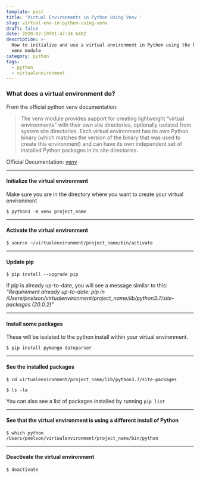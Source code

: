 ```yaml
---
template: post
title: 'Virtual Environments in Python Using Venv '
slug: virtual-env-in-python-using-venv
draft: false
date: 2020-02-10T01:47:24.648Z
description: >-
  How to initialize and use a virtual environment in Python using the built-in
  venv module
category: python
tags:
  - python
  - virtualenvironment
---
```

### What does a virtual environment do?
From the official python venv documentation:
>The venv module provides support for creating lightweight “virtual environments” with their own site directories, optionally isolated from system site directories. Each virtual environment has its own Python binary (which matches the version of the binary that was used to create this environment) and can have its own independent set of installed Python packages in its site directories.

Official Documentation: [venv](https://docs.python.org/3/library/venv.html)

---

#### Initialize the virtual environment
Make sure you are in the directory where you want to create your virtual environment  
```shell
$ python3 -m venv project_name
```
---
#### Activate the virtual environment
```shell
$ source ~/virtualenvironment/project_name/bin/activate
```
---

#### Update pip
```shell
$ pip install --upgrade pip
```
If pip is already up-to-date, you will see a message similar to this:
_"Requirement already up-to-date: pip in /Users/pnelson/virtualenvironment/project_name/lib/python3.7/site-packages (20.0.2)"_

---
#### Install some packages
These will be isolated to the python install within your virtual environment.
```shell
$ pip install pymongo dateparser
```
---
#### See the installed packages
```shell
$ cd virtualenvironment/project_name/lib/python3.7/site-packages

$ ls -la
```

You can also see a list of packages installed by running `pip list`

---
#### See that the virtual environment is using a different install of Python
```shell
$ which python
/Users/pnelson/virtualenvironment/project_name/bin/python
```
---
#### Deactivate the virtual environment
```shell
$ deactivate
```
